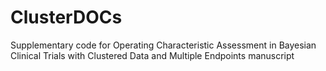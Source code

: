 # ClusterDOCs
Supplementary code for Operating Characteristic Assessment in Bayesian Clinical Trials with Clustered Data and Multiple Endpoints manuscript 
